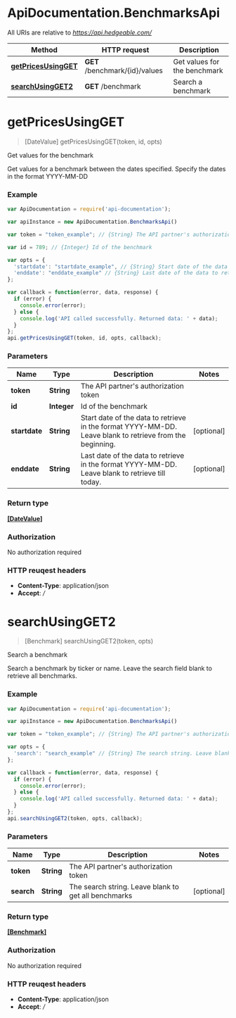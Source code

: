 # ApiDocumentation.BenchmarksApi

All URIs are relative to *https://api.hedgeable.com/*

Method | HTTP request | Description
------------- | ------------- | -------------
[**getPricesUsingGET**](BenchmarksApi.md#getPricesUsingGET) | **GET** /benchmark/{id}/values | Get values for the benchmark
[**searchUsingGET2**](BenchmarksApi.md#searchUsingGET2) | **GET** /benchmark | Search a benchmark


<a name="getPricesUsingGET"></a>
# **getPricesUsingGET**
> [DateValue] getPricesUsingGET(token, id, opts)

Get values for the benchmark

Get values for a benchmark between the dates specified. Specify the dates in the format YYYY-MM-DD

### Example
```javascript
var ApiDocumentation = require('api-documentation');

var apiInstance = new ApiDocumentation.BenchmarksApi()

var token = "token_example"; // {String} The API partner's authorization token

var id = 789; // {Integer} Id of the benchmark

var opts = { 
  'startdate': "startdate_example", // {String} Start date of the data to retrieve in the format YYYY-MM-DD. Leave blank to retrieve from the beginning.
  'enddate': "enddate_example" // {String} Last date of the data to retrieve in the format YYYY-MM-DD. Leave blank to retrieve till today.
};

var callback = function(error, data, response) {
  if (error) {
    console.error(error);
  } else {
    console.log('API called successfully. Returned data: ' + data);
  }
};
api.getPricesUsingGET(token, id, opts, callback);
```

### Parameters

Name | Type | Description  | Notes
------------- | ------------- | ------------- | -------------
 **token** | **String**| The API partner&#39;s authorization token | 
 **id** | **Integer**| Id of the benchmark | 
 **startdate** | **String**| Start date of the data to retrieve in the format YYYY-MM-DD. Leave blank to retrieve from the beginning. | [optional] 
 **enddate** | **String**| Last date of the data to retrieve in the format YYYY-MM-DD. Leave blank to retrieve till today. | [optional] 

### Return type

[**[DateValue]**](DateValue.md)

### Authorization

No authorization required

### HTTP reuqest headers

 - **Content-Type**: application/json
 - **Accept**: */*

<a name="searchUsingGET2"></a>
# **searchUsingGET2**
> [Benchmark] searchUsingGET2(token, opts)

Search a benchmark

Search a benchmark by ticker or name. Leave the search field blank to retrieve all benchmarks.

### Example
```javascript
var ApiDocumentation = require('api-documentation');

var apiInstance = new ApiDocumentation.BenchmarksApi()

var token = "token_example"; // {String} The API partner's authorization token

var opts = { 
  'search': "search_example" // {String} The search string. Leave blank to get all benchmarks
};

var callback = function(error, data, response) {
  if (error) {
    console.error(error);
  } else {
    console.log('API called successfully. Returned data: ' + data);
  }
};
api.searchUsingGET2(token, opts, callback);
```

### Parameters

Name | Type | Description  | Notes
------------- | ------------- | ------------- | -------------
 **token** | **String**| The API partner&#39;s authorization token | 
 **search** | **String**| The search string. Leave blank to get all benchmarks | [optional] 

### Return type

[**[Benchmark]**](Benchmark.md)

### Authorization

No authorization required

### HTTP reuqest headers

 - **Content-Type**: application/json
 - **Accept**: */*

